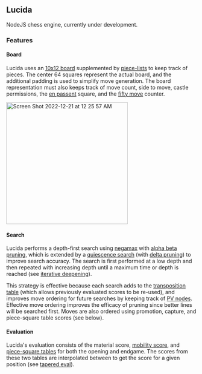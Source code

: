 ## Lucida  
NodeJS chess engine, currently under development.

### Features
<!-- The core aspects of any chess engine are the move search, evaluation, and board representation. -->

#### Board
Lucida uses an [10x12 board](https://www.chessprogramming.org/10x12_Board) supplemented by [piece-lists](https://www.chessprogramming.org/Piece-Lists) to keep track of pieces. The center 64 squares represent the actual board, and the additional padding is used to simplify move generation. The board representation must also keeps track of move count, side to move, castle permissions, the [en passent](https://www.chess.com/terms/en-passant) square, and the [fifty move](https://en.wikipedia.org/wiki/Fifty-move_rule) counter.

<img width="322" alt="Screen Shot 2022-12-21 at 12 25 57 AM" src="https://user-images.githubusercontent.com/55864293/208828245-ac40be15-b7ec-4e7d-9794-1242b9236a10.png">

#### Search
Lucida performs a depth-first search using [negamax](https://www.chessprogramming.org/Negamax) with [alpha beta pruning](https://www.chessprogramming.org/Alpha-Beta), which is extended by a [quiescence search](https://www.chessprogramming.org/Quiescence_Search) (with [delta pruning](https://www.chessprogramming.org/Delta_Pruning)) to improve search accuracy. The search is first performed at a low depth and then repeated with increasing depth until a maximum time or depth is reached (see [iterative deepening](https://www.chessprogramming.org/Iterative_Deepening)).

This strategy is effective because each search adds to the [transposition table](https://www.chessprogramming.org/Transposition_Table) (which allows previously evaluated scores to be re-used), and improves move ordering for future searches by keeping track of [PV nodes](https://www.chessprogramming.org/Node_Types#PV-Nodes). Effective move ordering improves the efficacy of pruning since better lines will be searched first. Moves are also ordered using promotion, capture, and piece-square table scores (see below).

#### Evaluation
Lucida's evaluation consists of the material score, [mobility score](https://www.chessprogramming.org/Mobility), and [piece-square tables](https://www.chessprogramming.org/Piece-Square_Tables) for both the opening and endgame. The scores from these two tables are interpolated between to get the score for a given position (see [tapered eval](https://www.chessprogramming.org/Tapered_Eval)).
